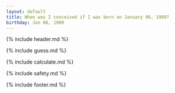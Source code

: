```yaml
---
layout: default
title: When was I conceived if I was born on January 06, 1909?
birthday: Jan 06, 1909
---
```


{% include header.md %}

{% include guess.md %}

{% include calculate.md %}

{% include safety.md %}

{% include footer.md %}




